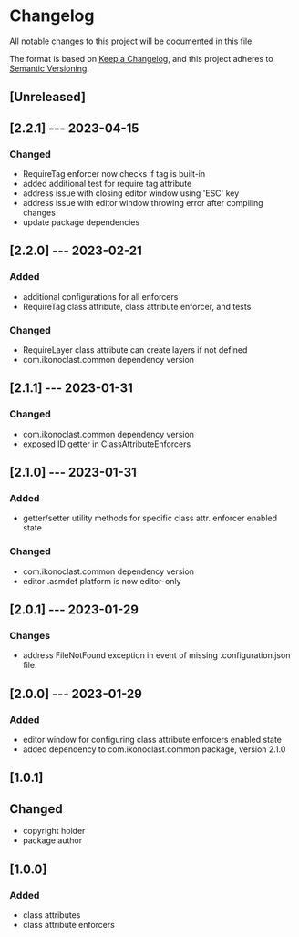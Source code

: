 # Changelog

All notable changes to this project will be documented in this file.

The format is based on [Keep a Changelog](https://keepachangelog.com/en/1.0.0/),
and this project adheres to [Semantic Versioning](https://semver.org/spec/v2.0.0.html).

## [Unreleased]

## [2.2.1] --- 2023-04-15

### Changed

- RequireTag enforcer now checks if tag is built-in
- added additional test for require tag attribute
- address issue with closing editor window using 'ESC' key
- address issue with editor window throwing error after compiling changes
- update package dependencies

## [2.2.0] --- 2023-02-21

### Added

- additional configurations for all enforcers
- RequireTag class attribute, class attribute enforcer, and tests

### Changed

- RequireLayer class attribute can create layers if not defined
- com.ikonoclast.common dependency version


## [2.1.1] --- 2023-01-31

### Changed

- com.ikonoclast.common dependency version
- exposed ID getter in ClassAttributeEnforcers

## [2.1.0] --- 2023-01-31

### Added

- getter/setter utility methods for specific class attr. enforcer enabled state

### Changed

- com.ikonoclast.common dependency version
- editor .asmdef platform is now editor-only

## [2.0.1] --- 2023-01-29

### Changes

- address FileNotFound exception in event of missing .configuration.json file.

## [2.0.0] --- 2023-01-29

### Added

- editor window for configuring class attribute enforcers enabled state
- added dependency to com.ikonoclast.common package, version 2.1.0

## [1.0.1]

## Changed

- copyright holder
- package author

## [1.0.0]

### Added

- class attributes
- class attribute enforcers
